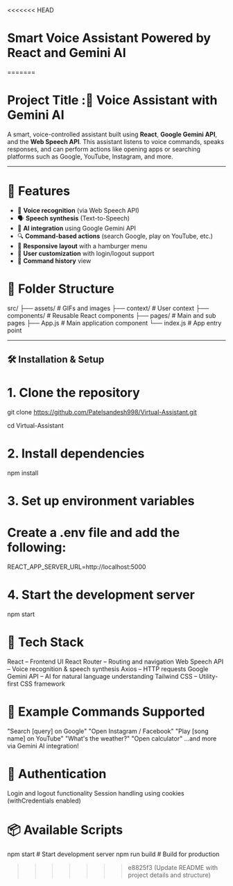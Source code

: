 <<<<<<< HEAD
# Smart Voice Assistant Powered by React and Gemini AI
=======
# Project Title :🧠 Voice Assistant with Gemini AI

A smart, voice-controlled assistant built using **React**, **Google Gemini API**, and the **Web Speech API**. This assistant listens to voice commands, speaks responses, and can perform actions like opening apps or searching platforms such as Google, YouTube, Instagram, and more.

---

# 🔧 Features

- 🎤 **Voice recognition** (via Web Speech API)
- 🗣️ **Speech synthesis** (Text-to-Speech)
- 🧠 **AI integration** using Google Gemini API
- 🔍 **Command-based actions** (search Google, play on YouTube, etc.)
- 📱 **Responsive layout** with a hamburger menu
- 🧑 **User customization** with login/logout support
- 📜 **Command history** view

# 📁 Folder Structure

src/
├── assets/ # GIFs and images
├── context/ # User context
├── components/ # Reusable React components
├── pages/ # Main and sub pages
├── App.js # Main application component
└── index.js # App entry point

---

## 🛠️ Installation & Setup

# 1. Clone the repository

git clone https://github.com/Patelsandesh998/Virtual-Assistant.git

cd Virtual-Assistant

# 2. Install dependencies

npm install

# 3. Set up environment variables

# Create a .env file and add the following:

REACT_APP_SERVER_URL=http://localhost:5000

# 4. Start the development server

npm start

# 🧠 Tech Stack

React – Frontend UI
React Router – Routing and navigation
Web Speech API – Voice recognition & speech synthesis
Axios – HTTP requests
Google Gemini API – AI for natural language understanding
Tailwind CSS – Utility-first CSS framework

# 📌 Example Commands Supported

"Search [query] on Google"
"Open Instagram / Facebook"
"Play [song name] on YouTube"
"What's the weather?"
"Open calculator"
...and more via Gemini AI integration!

# 🔐 Authentication

Login and logout functionality
Session handling using cookies (withCredentials enabled)

# 📦 Available Scripts

npm start # Start development server
npm run build # Build for production
>>>>>>> e8825f3 (Update README with project details and structure)
